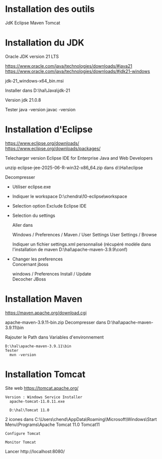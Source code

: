 
# Installation des outils

  JdK
  Eclipse
  Maven
  Tomcat

# Installation du JDK

  Oracle JDK version 21 LTS

  https://www.oracle.com/java/technologies/downloads/#java21
  https://www.oracle.com/java/technologies/downloads/#jdk21-windows

  jdk-21_windows-x64_bin.msi

  Installer dans
    D:\hal\Java\jdk-21

  Version jdk 21.0.8    

  Tester
    java -version
    javac -version

# Installation d'Eclipse

  https://www.eclipse.org/downloads/
  https://www.eclipse.org/downloads/packages/

  Telecharger version
    Eclipse IDE for Enterprise Java and Web Developers

  unzip eclipse-jee-2025-06-R-win32-x86_64.zip dans d:\Hal\eclipse

  Decompresser
  - Utiliser eclipse.exe

  - Indiquer le workspace
    D:\chendra\10-eclipse\workspace

  - Selection option
    Exclude Eclipse IDE    

  - Selection du settings

      Aller dans

      Windows / Preferences / Maven / User Settings
        User Settings / Browse

      Indiquer un fichier settings.xml personnalisé
        (récupéré modèle dans l'installation de maven D:\hal\apache-maven-3.9.9\conf)

  - Changer les preferences    
    Concernant jboss

      windows / Preferences
        Install / Update  
          Decocher JBoss

# Installation Maven
  
  https://maven.apache.org/download.cgi

  apache-maven-3.9.11-bin.zip
    Decompresser dans 
    D:\hal\apache-maven-3.9.11\bin

  Rajouter le Path
    dans Variables d'environnement
    
    D:\hal\apache-maven-3.9.11\bin
    Tester 
      mvn -version

# Installation Tomcat

  Site web
    https://tomcat.apache.org/
  
    Version : Windows Service Installer
      apache-tomcat-11.0.11.exe
  
      D:\hal\Tomcat 11.0

  2 icones dans
    C:\Users\chend\AppData\Roaming\Microsoft\Windows\Start Menu\Programs\Apache Tomcat 11.0 Tomcat11


    Configure Tomcat

    Monitor Tomcat

  Lancer
    http://localhost:8080/
